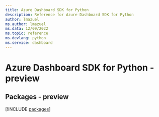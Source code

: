 ```yaml
---
title: Azure Dashboard SDK for Python
description: Reference for Azure Dashboard SDK for Python
author: lmazuel
ms.author: lmazuel
ms.data: 12/09/2022
ms.topic: reference
ms.devlang: python
ms.service: dashboard
---
```

# Azure Dashboard SDK for Python - preview
## Packages - preview
[!INCLUDE [packages](dashboard-index.md)]